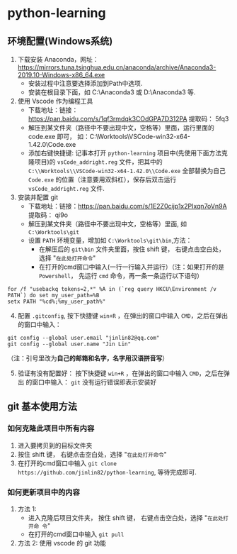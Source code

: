 # python-learning
## 环境配置(Windows系统)
1. 下载安装 Anaconda，网址：
   https://mirrors.tuna.tsinghua.edu.cn/anaconda/archive/Anaconda3-2019.10-Windows-x86_64.exe
   - 安装过程中注意要选择添加到Path中选项.
   - 安装在根目录下面，如 C:\Anaconda3 或 D:\Anaconda3 等.
2. 使用 Vscode 作为编程工具
   - 下载地址：链接：https://pan.baidu.com/s/1qf3rmdqk3COdGPA7D312PA 提取码： 5fq3
   - 解压到某文件夹（路径中不要出现中文，空格等）里面，运行里面的 code.exe 即可，
     如：C:\Worktools\VSCode-win32-x64-1.42.0\Code.exe
   - 添加右键快捷键: 记事本打开 `python-learning` 项目中(先使用下面方法克隆项目)的 `vsCode_addright.reg` 文件，把其中的
     `C:\\Worktools\\VSCode-win32-x64-1.42.0\\Code.exe` 全部替换为自己
     `Code.exe` 的位置（注意要用双斜杠），保存后双击运行`vsCode_addright.reg` 文件.
3. 安装并配置 git
   - 下载地址：链接：https://pan.baidu.com/s/1E2Z0cijp1x2PIxqn7oVn9A 提取码： qi9o
   - 解压到某文件夹（路径中不要出现中文，空格等）里面, 如 `C:\Worktools\git`
   - 设置 `PATH` 环境变量，增加如 `C:\Worktools\git\bin`,方法：
	 + 在解压后的 `git\bin` 文件夹里面，按住 shift 键， 右键点击空白处，选择 "`在此处打开命令`"
	 + 在打开的cmd窗口中输入(一行一行输入并运行）（注：如果打开的是 `Powershell`，
       先运行 `cmd` 命令，再一条一条运行以下语句）
```
for /f "usebackq tokens=2,*" %A in (`reg query HKCU\Environment /v PATH`) do set my_user_path=%B
setx PATH "%cd%;%my_user_path%"
```
   4. 配置 `.gitconfig`, 按下快捷键 `win+R` ，在弹出的窗口中输入 `CMD`，之后在弹出
      的窗口中输入：
```
git config --global user.email "jinlin82@qq.com"
git config --global user.name "Jin Lin"
```
（注：引号里改为**自己的邮箱和名字，名字用汉语拼音写**）

   5. 验证有没有配置好： 按下快捷键 `win+R` ，在弹出的窗口中输入 `CMD`，之后在弹出
      的窗口中输入： `git` 没有运行错误即表示安装好

## git 基本使用方法

### 如何克隆此项目中所有内容

1. 进入要拷贝到的目标文件夹
2. 按住 shift 键， 右键点击空白处，选择 "`在此处打开命令`"
3. 在打开的cmd窗口中输入 `git clone
   https://github.com/jinlin82/python-learning`, 等待完成即可.

### 如何更新项目中的内容
1. 方法 1:
   - 进入克隆后项目文件夹， 按住 shift 键， 右键点击空白处，选择 "`在此处打开命
     令`"
   - 在打开的cmd窗口中输入 `git pull`
2. 方法 2: 使用 vscode 的 git 功能
